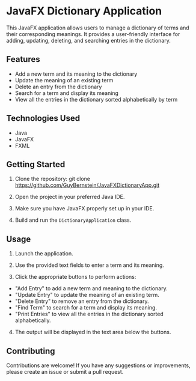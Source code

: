 # JavaFX Dictionary Application

This JavaFX application allows users to manage a dictionary of terms and their corresponding meanings. It provides a user-friendly interface for adding, updating, deleting, and searching entries in the dictionary.

## Features

- Add a new term and its meaning to the dictionary
- Update the meaning of an existing term
- Delete an entry from the dictionary
- Search for a term and display its meaning
- View all the entries in the dictionary sorted alphabetically by term

## Technologies Used

- Java
- JavaFX
- FXML

## Getting Started

1. Clone the repository:
   git clone https://github.com/GuyBernstein/JavaFXDictionaryApp.git

2. Open the project in your preferred Java IDE.

3. Make sure you have JavaFX properly set up in your IDE.

4. Build and run the `DictionaryApplication` class.

## Usage

1. Launch the application.

2. Use the provided text fields to enter a term and its meaning.

3. Click the appropriate buttons to perform actions:
- "Add Entry" to add a new term and meaning to the dictionary.
- "Update Entry" to update the meaning of an existing term.
- "Delete Entry" to remove an entry from the dictionary.
- "Find Term" to search for a term and display its meaning.
- "Print Entries" to view all the entries in the dictionary sorted alphabetically.

4. The output will be displayed in the text area below the buttons.

## Contributing

Contributions are welcome! If you have any suggestions or improvements, please create an issue or submit a pull request.
